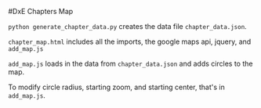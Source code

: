 #DxE Chapters Map

`python generate_chapter_data.py` creates the data file `chapter_data.json`.

`chapter_map.html` includes all the imports, the google maps api, jquery, and
`add_map.js`

`add_map.js` loads in the data from `chapter_data.json` and adds circles to the
map.


To modify circle radius, starting zoom, and starting center, that's in
`add_map.js`.
